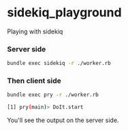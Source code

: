 # sidekiq_playground
Playing with sidekiq

### Server side

~~~sh
bundle exec sidekiq -r ./worker.rb
~~~

### Then client side

~~~sh
bundle exec pry -r ./worker.rb

[1] pry(main)> DoIt.start
~~~

You'll see the output on the server side.
